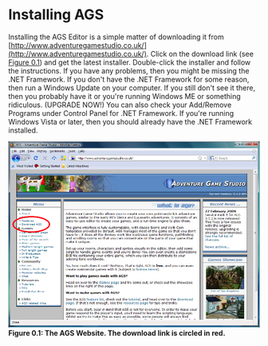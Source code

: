 # Installing AGS

Installing the AGS Editor is a simple matter of downloading it from [http://www.adventuregamestudio.co.uk/](http://www.adventuregamestudio.co.uk/). Click on the download link (see [Figure 0.1](#figure01)) and get the latest installer.  Double-click the installer and follow the instructions.  If you have any problems, then you might be missing the .NET Framework. If you don't have the .NET Framework for some reason, then run a Windows Update on your computer. If you still don't see it there, then you probably have it or you're running Windows ME or something ridiculous.  (UPGRADE NOW!)  You can also check your Add/Remove Programs under Control Panel for .NET Framework.  If you're running Windows Vista or later, then you should already have the .NET Framework installed.

<a name="figure01"></a>
<span>![](../../images/agssite.png)<br>**Figure 0.1: The AGS Website.  The download link is circled in red.**</span>

